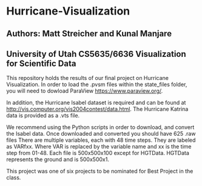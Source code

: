 # Hurricane-Visualization
## Authors: Matt Streicher and Kunal Manjare
## University of Utah CS5635/6636 Visualization for Scientific Data

This repository holds the results of our final project on Hurricane Visualization. In order to load the .pvsm files within the state_files folder,
you will need to dowload ParaView https://www.paraview.org/. 

In addition, the Hurricane Isabel dataset is required and can be found at http://vis.computer.org/vis2004contest/data.html.
The Hurricane Katrina data is provided as a .vts file.

We recommend using the Python scripts in order to download, and convert the Isabel data. Once downloaded and converted you should have 625 .raw files
There are multiple variables, each with 48 time steps. They are labeled as VARfxx. Where VAR is replaced by the variable name and xx is the time step from 01-48.
Each file is 500x500x100 except for HGTData. HGTData represents the ground and is 500x500x1. 

This project was one of six projects to be nominated for Best Project in the class.
